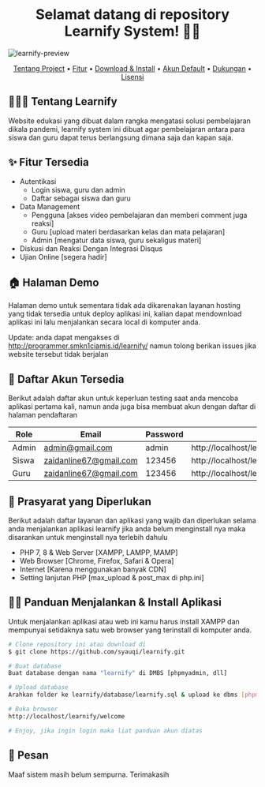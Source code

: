 <h1 align="center">Selamat datang di repository Learnify System! 👋🏻</h1>

![learnify-preview](https://user-images.githubusercontent.com/46257169/173141000-0a2346bf-adbc-41cb-9699-e7ffff1cba8e.png)

<p></p>

<p align="center">
  <a href="#tentang">Tentang Project</a> •
  <a href="#fitur">Fitur</a> •
  <a href="#download">Download & Install</a> •
  <a href="#akun">Akun Default</a> •
  <a href="#dukungan">Dukungan</a> •
  <a href="#lisensi">Lisensi</a>
</p>

<p></p>

<h2 id="tentang">👨🏻‍🏫 Tentang Learnify</h2>

Website edukasi yang dibuat dalam rangka mengatasi solusi pembelajaran dikala pandemi, learnify system ini dibuat agar pembelajaran antara para siswa dan guru dapat terus berlangsung dimana saja dan kapan saja.

<p></p>

<h2 id="fitur">✨ Fitur Tersedia</h2>

- Autentikasi
  - Login siswa, guru dan admin
  - Daftar sebagai siswa dan guru
- Data Management
  - Pengguna [akses video pembelajaran dan memberi comment juga reaksi]
  - Guru [upload materi berdasarkan kelas dan mata pelajaran]
  - Admin [mengatur data siswa, guru sekaligus materi]
- Diskusi dan Reaksi Dengan Integrasi Disqus
- Ujian Online [segera hadir]

<p></p>

<h2 id="demo">🏠 Halaman Demo</h2>

Halaman demo untuk sementara tidak ada dikarenakan layanan hosting yang tidak tersedia untuk deploy aplikasi ini, kalian dapat mendownload aplikasi ini lalu menjalankan secara local di komputer anda.

Update: anda dapat mengakses di http://programmer.smkn1ciamis.id/learnify/ namun tolong berikan issues jika website tersebut tidak berjalan

<p></p>

<h2 id="akun">🔑 Daftar Akun Tersedia</h2>

Berikut adalah daftar akun untuk keperluan testing saat anda mencoba aplikasi pertama kali, namun anda juga bisa membuat akun dengan daftar di halaman pendaftaran

| Role  | Email                  | Password | URL                                     |
| ----- | ---------------------- | -------- | --------------------------------------- |
| Admin | admin@gmail.com        | admin    | http://localhost/learnify/welcome/admin |
| Siswa | zaidanline67@gmail.com | 123456   | http://localhost/learnify/welcome       |
| Guru  | zaidanline67@gmail.com | 123456   | http://localhost/learnify/welcome/guru  |

<p></p>

<h2 id="syarat">💾 Prasyarat yang Diperlukan</h2>

Berikut adalah daftar layanan dan aplikasi yang wajib dan diperlukan selama anda menjalankan aplikasi learnify jika anda belum menginstall nya maka disarankan untuk menginstall nya terlebih dahulu

- PHP 7, 8 & Web Server [XAMPP, LAMPP, MAMP]
- Web Browser [Chrome, Firefox, Safari & Opera]
- Internet [Karena menggunakan banyak CDN]
- Setting lanjutan PHP [max_upload & post_max di php.ini]

<p></p>

<h2 id="download">🐱‍💻 Panduan Menjalankan & Install Aplikasi</h2>

Untuk menjalankan aplikasi atau web ini kamu harus install XAMPP dan mempunyai setidaknya satu web browser yang terinstall di komputer anda.

```bash
# Clone repository ini atau download di
$ git clone https://github.com/syauqi/learnify.git

# Buat database
Buat database dengan nama "learnify" di DMBS [phpmyadmin, dll]

# Upload database
Arahkan folder ke learnify/database/learnify.sql & upload ke dbms [phpmyadmin]

# Buka browser
http://localhost/learnify/welcome

# Enjoy, jika ingin login maka liat panduan akun diatas
```

<p></p>



<h2 id="Pesan">🤝 Pesan </h2>

Maaf sistem masih belum sempurna. Terimakasih

<p></p>
